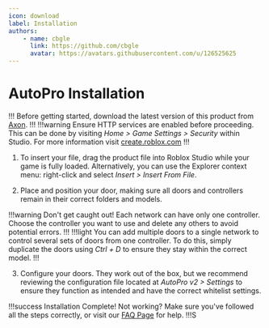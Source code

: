 ```yaml
---
icon: download
label: Installation
authors: 
    - name: cbgle
      link: https://github.com/cbgle
      avatar: https://avatars.githubusercontent.com/u/126525625
---
```

# AutoPro Installation

!!!
Before getting started, download the latest version of this product from [Axon](https://axon.whitehill.group).
!!!
!!!warning
Ensure HTTP services are enabled before proceeding.
This can be done by visiting _Home > Game Settings > Security_ within Studio.
For more information visit [create.roblox.com](https://create.roblox.com/docs/studio/game-settings#security)
!!!

1. To insert your file, drag the product file into Roblox Studio while your game is fully loaded. Alternatively, you can use the Explorer context menu: right-click and select _Insert > Insert From File_.

2. Place and position your door, making sure all doors and controllers remain in their correct folders and models.

!!!warning Don't get caught out!
Each network can have only one controller. Choose the controller you want to use and delete any others to avoid potential errors.
!!!
!!!light 
You can add multiple doors to a single network to control several sets of doors from one controller.
To do this, simply duplicate the doors using _Ctrl + D_ to ensure they stay within the correct model.
!!!

3. Configure your doors. They work out of the box, but we recommend reviewing the configuration file located at _AutoPro v2 > Settings_ to ensure they function as intended and have the correct whitelist settings.

!!!success Installation Complete!
Not working? Make sure you've followed all the steps correctly, or visit our [FAQ Page](/faq.md) for help.
!!!S